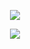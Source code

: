 <p align="center">
  <img src="https://github-readme-stats.vercel.app/api/top-langs/?username=twsau&theme=transparent" />
</p>
<p align="center">
  <img src="https://streak-stats.demolab.com?user=twsau&theme=nord&date_format=j%20M%5B%20Y%5D" />
</p>
